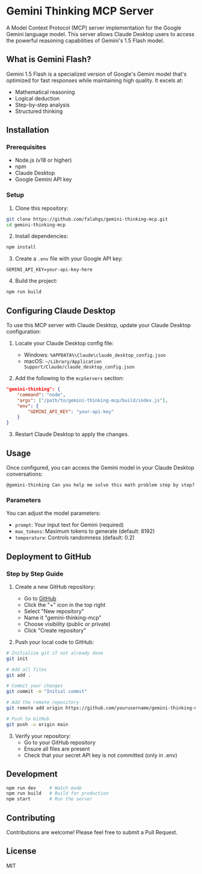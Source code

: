 # Gemini Thinking MCP Server

A Model Context Protocol (MCP) server implementation for the Google Gemini language model. This server allows Claude Desktop users to access the powerful reasoning capabilities of Gemini's 1.5 Flash model.

## What is Gemini Flash?

Gemini 1.5 Flash is a specialized version of Google's Gemini model that's optimized for fast responses while maintaining high quality. It excels at:

- Mathematical reasoning
- Logical deduction
- Step-by-step analysis
- Structured thinking

## Installation

### Prerequisites

- Node.js (v18 or higher)
- npm
- Claude Desktop
- Google Gemini API key

### Setup

1. Clone this repository:
```bash
git clone https://github.com/falahgs/gemini-thinking-mcp.git
cd gemini-thinking-mcp
```

2. Install dependencies:
```bash
npm install
```

3. Create a `.env` file with your Google API key:
```
GEMINI_API_KEY=your-api-key-here
```

4. Build the project:
```bash
npm run build
```

## Configuring Claude Desktop

To use this MCP server with Claude Desktop, update your Claude Desktop configuration:

1. Locate your Claude Desktop config file:
   - Windows: `%APPDATA%\Claude\claude_desktop_config.json`
   - macOS: `~/Library/Application Support/Claude/claude_desktop_config.json`

2. Add the following to the `mcpServers` section:
```json
"gemini-thinking": {
    "command": "node",
    "args": ["/path/to/gemini-thinking-mcp/build/index.js"],
    "env": {
        "GEMINI_API_KEY": "your-api-key"
    }
}
```

3. Restart Claude Desktop to apply the changes.

## Usage

Once configured, you can access the Gemini model in your Claude Desktop conversations:

```
@gemini-thinking Can you help me solve this math problem step by step?
```

### Parameters

You can adjust the model parameters:

- `prompt`: Your input text for Gemini (required)
- `max_tokens`: Maximum tokens to generate (default: 8192)
- `temperature`: Controls randomness (default: 0.2)

## Deployment to GitHub

### Step by Step Guide

1. Create a new GitHub repository:
   - Go to [GitHub](https://github.com)
   - Click the "+" icon in the top right
   - Select "New repository"
   - Name it "gemini-thinking-mcp"
   - Choose visibility (public or private)
   - Click "Create repository"

2. Push your local code to GitHub:
```bash
# Initialize git if not already done
git init

# Add all files
git add .

# Commit your changes
git commit -m "Initial commit"

# Add the remote repository
git remote add origin https://github.com/yourusername/gemini-thinking-mcp.git

# Push to GitHub
git push -u origin main
```

3. Verify your repository:
   - Go to your GitHub repository
   - Ensure all files are present
   - Check that your secret API key is not committed (only in .env)

## Development

```bash
npm run dev     # Watch mode
npm run build   # Build for production
npm start       # Run the server
```

## Contributing

Contributions are welcome! Please feel free to submit a Pull Request.

## License

MIT
